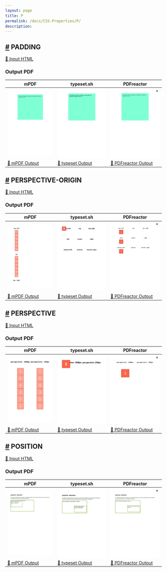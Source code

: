 ```yaml
---
layout: page
title: P
permalink: /docs/CSS-Properties/P/
description: 
---
```




## <a name="PADDING" id="PADDING" href="#PADDING">#</a> PADDING

[📄 Input HTML](/html/CSS%20Properties/P/padding.html)

### Output PDF

| mPDF | typeset.sh | PDFreactor |
|---------|---------|---------|
| ![mPDF Preview](mpdf__html_CSS_Properties_P_padding.html.png) | ![typeset Preview](typeset__html_CSS_Properties_P_padding.html.png) | ![PDFreactor Preview](pdfreactor__html_CSS_Properties_P_padding.html.png) |
| [📕 mPDF Output](mpdf__html_CSS_Properties_P_padding.html.pdf) | [📕 typeset Output](typeset__html_CSS_Properties_P_padding.html.pdf) | [📕 PDFreactor Output](pdfreactor__html_CSS_Properties_P_padding.html.pdf) |

## <a name="PERSPECTIVE-ORIGIN" id="PERSPECTIVE-ORIGIN" href="#PERSPECTIVE-ORIGIN">#</a> PERSPECTIVE-ORIGIN

[📄 Input HTML](/html/CSS%20Properties/P/perspective-origin.html)

### Output PDF

| mPDF | typeset.sh | PDFreactor |
|---------|---------|---------|
| ![mPDF Preview](mpdf__html_CSS_Properties_P_perspective-origin.html.png) | ![typeset Preview](typeset__html_CSS_Properties_P_perspective-origin.html.png) | ![PDFreactor Preview](pdfreactor__html_CSS_Properties_P_perspective-origin.html.png) |
| [📕 mPDF Output](mpdf__html_CSS_Properties_P_perspective-origin.html.pdf) | [📕 typeset Output](typeset__html_CSS_Properties_P_perspective-origin.html.pdf) | [📕 PDFreactor Output](pdfreactor__html_CSS_Properties_P_perspective-origin.html.pdf) |

## <a name="PERSPECTIVE" id="PERSPECTIVE" href="#PERSPECTIVE">#</a> PERSPECTIVE

[📄 Input HTML](/html/CSS%20Properties/P/perspective.html)

### Output PDF

| mPDF | typeset.sh | PDFreactor |
|---------|---------|---------|
| ![mPDF Preview](mpdf__html_CSS_Properties_P_perspective.html.png) | ![typeset Preview](typeset__html_CSS_Properties_P_perspective.html.png) | ![PDFreactor Preview](pdfreactor__html_CSS_Properties_P_perspective.html.png) |
| [📕 mPDF Output](mpdf__html_CSS_Properties_P_perspective.html.pdf) | [📕 typeset Output](typeset__html_CSS_Properties_P_perspective.html.pdf) | [📕 PDFreactor Output](pdfreactor__html_CSS_Properties_P_perspective.html.pdf) |

## <a name="POSITION" id="POSITION" href="#POSITION">#</a> POSITION

[📄 Input HTML](/html/CSS%20Properties/P/position.html)

### Output PDF

| mPDF | typeset.sh | PDFreactor |
|---------|---------|---------|
| ![mPDF Preview](mpdf__html_CSS_Properties_P_position.html.png) | ![typeset Preview](typeset__html_CSS_Properties_P_position.html.png) | ![PDFreactor Preview](pdfreactor__html_CSS_Properties_P_position.html.png) |
| [📕 mPDF Output](mpdf__html_CSS_Properties_P_position.html.pdf) | [📕 typeset Output](typeset__html_CSS_Properties_P_position.html.pdf) | [📕 PDFreactor Output](pdfreactor__html_CSS_Properties_P_position.html.pdf) |


